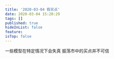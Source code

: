 ```yaml
---
title: '2020-03-04 假买点'
date: 2020-03-04 15:20:29
tags: []
published: true
hideInList: false
feature: 
isTop: false
---
```

一些模型在特定情况下会失真
振荡市中的买点并不可信
<!-- more -->
